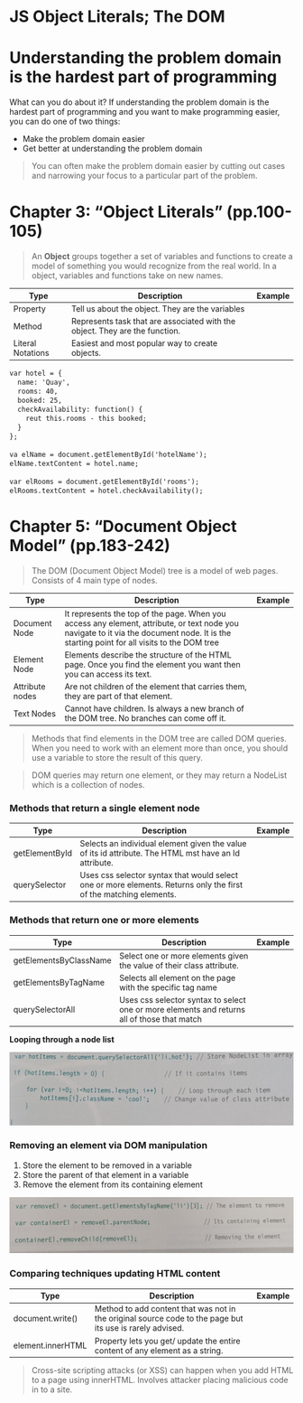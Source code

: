 # **JS Object Literals; The DOM**

# Understanding the problem domain is the hardest part of programming

What can you do about it?
If understanding the problem domain is the hardest part of programming and you want to make programming easier, you can do one of two things:

* Make the problem domain easier
* Get better at understanding the problem domain

> You can often make the problem domain easier by cutting out cases and narrowing your focus to a particular part of the problem.

# Chapter 3: “Object Literals” (pp.100-105)

>An **Object** groups together a set of variables and functions to create a model of something you would recognize from the real world. In a object, variables and functions take on new names.

Type| Description| Example
---- | ---- | ----
Property | Tell us about the object. They are the variables
Method | Represents task that are associated with the object. They are the function.
Literal Notations | Easiest and most popular way to create objects.

``` 
var hotel = {
  name: 'Quay',
  rooms: 40,
  booked: 25,
  checkAvailability: function() {
    reut this.rooms - this booked;
  }
};

va elName = document.getElementById('hotelName');
elName.textContent = hotel.name;

var elRooms = document.getElementById('rooms');
elRooms.textContent = hotel.checkAvailability();
```
# Chapter 5: “Document Object Model” (pp.183-242)

>The DOM (Document Object Model) tree is a model of web pages. Consists of 4 main type of nodes.

Type| Description| Example
---- | ---- | ----
Document Node | It represents the top of the page. When you access any element, attribute, or text node you navigate to it via the document node. It is the starting point for all visits to the DOM tree
Element Node | Elements describe the structure of the HTML page. Once you find the element you want then you can access its text. 
Attribute nodes | Are not children of the element that carries them, they are part of that element. 
Text Nodes | Cannot have children. Is always a new branch of the DOM tree. No branches can come off it.

>Methods that find elements in the DOM tree are called DOM queries. When you need to work with an element more than once, you should use a variable to store the result of this query.

>DOM queries may return one element, or they may return a NodeList which is a collection of nodes.

### Methods that return a single element node

Type| Description| Example
---- | ---- | ----
getElementById | Selects an individual element given the value of its id attribute. The HTML mst have an Id attribute.
querySelector  | Uses css selector syntax that would select one or more elements. Returns only the first of the matching elements.

### Methods that return one or more elements

Type| Description| Example
---- | ---- | ----
getElementsByClassName | Select one or more elements given the value of their class attribute.
getElementsByTagName | Selects all element on the page with the specific tag name
querySelectorAll | Uses css selector syntax to select one or more elements and returns all of those that match


**Looping through a node list**

![loop node list](images/loopnodelist.jpg)

### Removing an element via DOM manipulation

1. Store the element to be removed in a variable
2. Store the parent of that element in a variable
3. Remove the element from its containing element

![removing Element](images/removingele.jpg)

### Comparing techniques updating HTML content

Type| Description| Example
---- | ---- | ----
document.write() | Method to add content that was not in the original source code to the page but its use is rarely advised.
element.innerHTML | Property lets you get/ update the entire content of any element as a string.

>Cross-site scripting attacks (or XSS) can happen when you add HTML to a page using innerHTML. Involves attacker placing malicious code in to a site.
